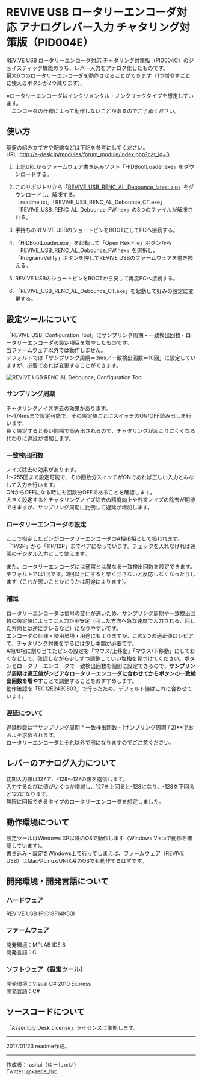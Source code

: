 # REVIVE USB ロータリーエンコーダ対応 アナログレバー入力 チャタリング対策版（PID004E）
[REVIVE USB ロータリーエンコーダ対応 チャタリング対策版（PID004C）](https://github.com/ushui/REVIVE_USB_RENC_Debounce)のジョイスティック機能のうち、レバー入力をアナログ化したものです。  
最大6つのロータリーエンコーダを動作させることができます（1つ増やすごとに使えるボタンが2つ減ります）。  

※ロータリーエンコーダはインクリメンタル・ノンクリックタイプを想定しています。  
　エンコーダの仕様によって動作しないことがあるのでご了承ください。   
## 使い方
基盤の組み立て方や配線などは下記を参考にしてください。  
URL: <http://a-desk.jp/modules/forum_module/index.php?cat_id=3> 

1. 上記URLからファームウェア書き込みソフト「HIDBootLoader.exe」をダウンロードする。  

2. このリポジトリから「[REVIVE_USB_RENC_AL_Debounce_latest.zip](https://github.com/ushui/REVIVE_USB_RENC_AL_Debounce/raw/master/REVIVE_USB_RENC_AL_Debounce_latest.zip)」をダウンロードし、解凍する。  
「readme.txt」「REVIVE_USB_RENC_AL_Debounce_CT.exe」「REVIVE_USB_RENC_AL_Debounce_FW.hex」の3つのファイルが解凍される。  

3. 手持ちのREVIVE USBのショートピンをBOOTにしてPCへ接続する。  

4. 「HIDBootLoader.exe」を起動して「Open Hex File」ボタンから「REVIVE_USB_RENC_AL_Debounce_FW.hex」を選択し、  
「Program/Velify」ボタンを押してREVIVE USBのファームウェアを書き換える。  
6. REVIVE USBのショートピンをBOOTから戻して再度PCへ接続する。  

7. 「REVIVE_USB_RENC_AL_Debounce_CT.exe」を起動して好みの設定に変更する。  

## 設定ツールについて
「REVIVE USB, Configuration Tool」にサンプリング周期・一致検出回数・ロータリーエンコーダの設定項目を増やしたものです。  
当ファームウェア以外では動作しません。  
デフォルトでは「サンプリング周期＝3ms／一致検出回数＝10回」に設定していますが、必要であれば変更することができます。  

![REVIVE USB RENC AL Debounce, Configuration Tool](https://raw.githubusercontent.com/ushui/REVIVE_USB_RENC_AL_Debounce/master/revive_usb_renc_sd_debounce_ct.png)  
### サンプリング周期
チャタリングノイズ除去の効果があります。  
1～174msまで設定可能で、その設定値ごとにスイッチのON/OFF読み出しを行います。  
長く設定すると長い間隔で読み出されるので、チャタリングが起こりにくくなる代わりに遅延が増加します。  
### 一致検出回数
ノイズ除去の効果があります。  
1～255回まで設定可能で、その回数分スイッチがONであれば正しい入力とみなして入力を行います。  
ONからOFFになる時にも回数分OFFであることを確認します。  
大きく設定するとチャタリングノイズ除去の精度向上や外来ノイズの除去が期待できますが、サンプリング周期に比例して遅延が増加します。  
### ロータリーエンコーダの設定
ここで指定したピンがロータリーエンコーダのA相/B相として扱われます。  
「1P/2P」から「11P/12P」までペアになっています。チェックを入れなければ通常のデジタル入力として使えます。  

また、ロータリーエンコーダには通常とは異なる一致検出回数を設定できます。  
デフォルトでは1回です。2回以上にすると早く回さないと反応しなくなったりします（これが悪いことかどうかは用途によります）。  
### 補足
ロータリーエンコーダは信号の変化が速いため、サンプリング周期や一致検出回数の設定値によっては入力が不安定（回した方向へ急な速度で入力される、回した方向とは逆にブレるなど）になりやすいです。  
エンコーダの仕様・使用環境・用途にもよりますが、この2つの適正値はシビアで、チャタリング対策をするには少し手間が必要です。  
A相/B相に割り当てたピンの設定を「マウス/上移動」「マウス/下移動」にしておくなどして、確認しながら少しずつ調整していい塩梅を見つけてください。ボタンとロータリーエンコーダで一致検出回数を個別に設定できるので、**サンプリング周期は適正値がシビアなロータリーエンコーダに合わせてからボタンの一致検出回数を増やす**ことで調整することをおすすめします。  
動作確認を「EC12E2430803」で行ったため、デフォルト値はこれに合わせています。  
### 遅延について
遅延秒数は**サンプリング周期 * 一致検出回数 - (サンプリング周期 / 2)**でおおよそ求められます。  
ロータリーエンコーダとそれ以外で別になりますのでご注意ください。  
## レバーのアナログ入力について
初期入力値は127で、-128～127の値を送信します。  
入力するたびに値がいくつか増減し、127を上回ると-128になり、-128を下回ると127になります。  
無限に回転できるタイプのロータリーエンコーダを想定しました。  
## 動作環境について
設定ツールはWindows XP以降のOSで動作します（Windows Vistaで動作を確認しています）。  
書き込み・設定をWindows上で行ってしまえば、ファームウェア（REVIVE USB）はMacやLinux/UNIX系のOSでも動作するはずです。
## 開発環境・開発言語について
### ハードウェア
REVIVE USB (PIC18F14K50)
### ファームウェア
開発環境：MPLAB IDE 8  
開発言語：C
### ソフトウェア（設定ツール）
開発環境：Visual C# 2010 Express  
開発言語：C#
## ソースコードについて
「Assembly Desk License」ライセンスに準拠します。  

***
2017/01/23 readme作成。
***
作成者： ushui（ゆーしゅい）  
Twitter: [@kaede_hrc](https://twitter.com/kaede_hrc)  
